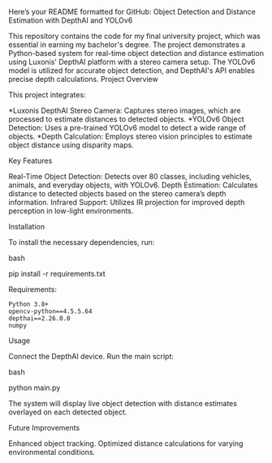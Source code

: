 Here’s your README formatted for GitHub:
Object Detection and Distance Estimation with DepthAI and YOLOv6

This repository contains the code for my final university project, which was essential in earning my bachelor's degree. The project demonstrates a Python-based system for real-time object detection and distance estimation using Luxonis' DepthAI platform with a stereo camera setup. The YOLOv6 model is utilized for accurate object detection, and DepthAI's API enables precise depth calculations.
Project Overview

This project integrates:

   *Luxonis DepthAI Stereo Camera: Captures stereo images, which are processed to estimate distances to detected objects.
   *YOLOv6 Object Detection: Uses a pre-trained YOLOv6 model to detect a wide range of objects.
   *Depth Calculation: Employs stereo vision principles to estimate object distance using disparity maps.

Key Features

   Real-Time Object Detection: Detects over 80 classes, including vehicles, animals, and everyday objects, with YOLOv6.
   Depth Estimation: Calculates distance to detected objects based on the stereo camera’s depth information.
   Infrared Support: Utilizes IR projection for improved depth perception in low-light environments.

Installation

To install the necessary dependencies, run:

bash

pip install -r requirements.txt

Requirements:

    Python 3.8+
    opencv-python==4.5.5.64
    depthai==2.26.0.0
    numpy

Usage

   Connect the DepthAI device.
   Run the main script:

   bash

   python main.py

   The system will display live object detection with distance estimates overlayed on each detected object.

Future Improvements

   Enhanced object tracking.
   Optimized distance calculations for varying environmental conditions.
